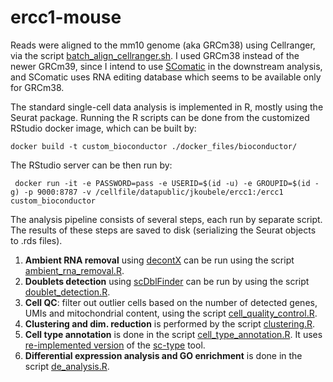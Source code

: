 # ercc1-mouse

Reads were aligned to the mm10 genome (aka GRCm38) using Cellranger, via the script [batch_align_cellranger.sh](cluster_pipeline/batch_align_cellranger.sh).
I used GRCm38 instead of the newer GRCm39, since I intend to use [SComatic](https://github.com/cortes-ciriano-lab/SComatic) in the downstream analysis, and SComatic uses RNA editing database which seems to be available only for GRCm38.

The standard single-cell data analysis is implemented in R, mostly using the Seurat package. Running the R scripts can 
be done from the customized RStudio docker image, which can be built by:
```
docker build -t custom_bioconductor ./docker_files/bioconductor/
```

The RStudio server can be then run by:
```
 docker run -it -e PASSWORD=pass -e USERID=$(id -u) -e GROUPID=$(id -g) -p 9000:8787 -v /cellfile/datapublic/jkoubele/ercc1:/ercc1 custom_bioconductor
```

The analysis pipeline consists of several steps, each run by separate script. The results of these
steps are saved to disk (serializing the Seurat objects to .rds files).

1. **Ambient RNA removal** using [decontX](https://www.bioconductor.org/packages/release/bioc/html/decontX.html) can be run using the script [ambient_rna_removal.R](scripts/ambient_rna_removal.R).
2. **Doublets detection** using [scDblFinder](https://bioconductor.org/packages/release/bioc/html/scDblFinder.html) can be run by using the script [doublet_detection.R](scripts/doublet_detection.R).
3. **Cell QC**: filter out outlier cells based on the number of detected genes, UMIs and mitochondrial content, using the script [cell_quality_control.R](scripts/cell_quality_control.R).
4. **Clustering and dim. reduction** is performed by the script [clustering.R](scripts/clustering.R).
5. **Cell type annotation** is done in the script [cell_type_annotation.R](scripts/cell_type_annotation.R). It uses
[re-implemented version](https://github.com/jkoubele/sc-type-refactored) of the [sc-type](https://github.com/IanevskiAleksandr/sc-type) tool.
6. **Differential expression analysis and GO enrichment** is done in the script [de_analysis.R](scripts/de_analysis.R).